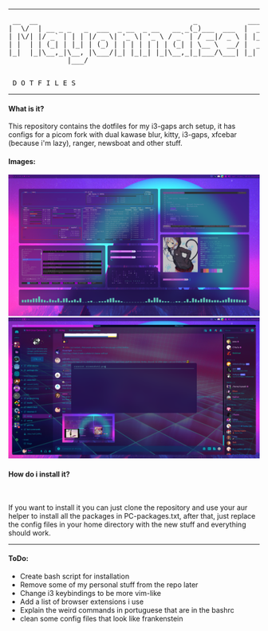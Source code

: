 <hr>
<pre> __  __                                     _            ____   ____ 
|  \/  | __ _ _   _  ___  _ __  _ __   __ _(_)___  ___  |  _ \ / ___|
| |\/| |/ _` | | | |/ _ \| '_ \| '_ \ / _` | / __|/ _ \ | |_) | |    
| |  | | (_| | |_| | (_) | | | | | | | (_| | \__ \  __/ |  __/| |___ 
|_|  |_|\__,_|\__, |\___/|_| |_|_| |_|\__,_|_|___/\___| |_|    \____|
              |___/                                                   
                      
                     
</pre>
<pre>
 D O T F I L E S
</pre>
<hr>
<h4> What is it? </h4>
<p> This repository contains the dotfiles for my i3-gaps arch setup, it has configs for a picom fork with dual kawase blur, kitty, i3-gaps, xfcebar (because i'm lazy), ranger, newsboat and other stuff.</p>

<h4> Images: </h4>
<img src="screenshot1.png">
<img src="screenshot2.png"> 
<br>
<h4>How do i install it?</h4>
<br>
<p>If you want to install it you can just clone the repository and use your aur helper to install all the packages in PC-packages.txt, after that, just replace the config files in your home directory with the new stuff and everything should work.</p>
<hr>
<h4> ToDo:</h4>
<ul>
  <li>Create bash script for installation</li>
  <li>Remove some of my personal stuff from the repo later</li>
  <li>Change i3 keybindings to be more vim-like</li>
  <li>Add a list of browser extensions i use</li>
  <li>Explain the weird commands in portuguese that are in the bashrc</li>
  <li>clean some config files that look like frankenstein</li>
</ul>



